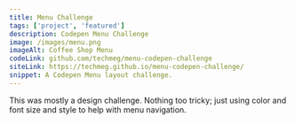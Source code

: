 ```yaml
---
title: Menu Challenge
tags: ['project', 'featured']
description: Codepen Menu Challenge
image: /images/menu.png
imageAlt: Coffee Shop Menu
codeLink: github.com/techmeg/menu-codepen-challenge
siteLink: https://techmeg.github.io/menu-codepen-challenge/
snippet: A Codepen Menu layout challenge.
---
```

This was mostly a design challenge. Nothing too tricky; just using color and font size and style to help with menu navigation.